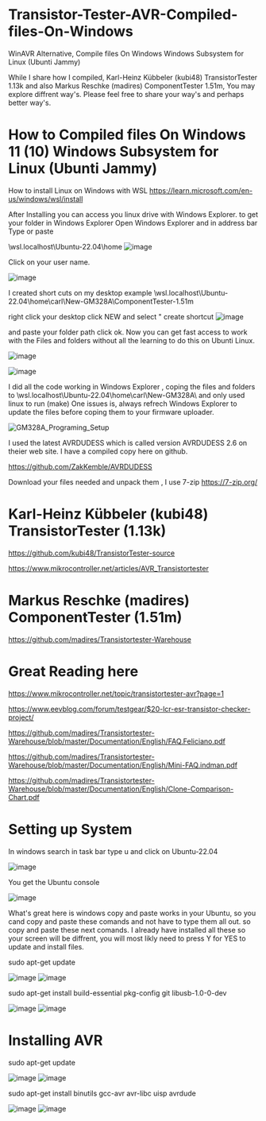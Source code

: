 # Transistor-Tester-AVR-Compiled-files-On-Windows
WinAVR Alternative, Compile  files On Windows Windows Subsystem for Linux (Ubunti Jammy)

While I share how I compiled, Karl-Heinz Kübbeler (kubi48) TransistorTester 1.13k and also Markus Reschke (madires) ComponentTester 1.51m, You may explore diffrent way's. Please feel free to share your way's and perhaps better way's.


# How to Compiled files On Windows 11 (10) Windows Subsystem for Linux (Ubunti Jammy)

How to install Linux on Windows with WSL  https://learn.microsoft.com/en-us/windows/wsl/install

After Installing you can access you linux drive with Windows Explorer. 
to get your folder in Windows Explorer   Open Windows Explorer and in address bar Type or paste 

\\wsl.localhost\Ubuntu-22.04\home
![image](https://github.com/carl1961/Transistor-Tester-AVR-Compiled-files-On-Windows/assets/3056821/3b2a1827-d8cf-433f-851a-733fb2520d7f)

Click on your user name.

![image](https://github.com/carl1961/Transistor-Tester-AVR-Compiled-files-On-Windows/assets/3056821/5a1bf84c-d15b-402b-bbc3-c9f6c75c6f13)


I created short cuts on my desktop
example   \\wsl.localhost\Ubuntu-22.04\home\carl\New-GM328A\ComponentTester-1.51m

right click your desktop click NEW and select " create shortcut 
![image](https://github.com/carl1961/Transistor-Tester-AVR-Compiled-files-On-Windows/assets/3056821/e7c87e9a-068f-4432-bd3a-b28f6365504d)

and paste your folder path click ok. Now you can get fast access to work with the Files and folders without all the learning to do this on Ubunti Linux. 

![image](https://github.com/carl1961/Transistor-Tester-AVR-Compiled-files-On-Windows/assets/3056821/1bb7b9e7-19a8-49ff-a55c-2c3ea5a75cdb)

![image](https://github.com/carl1961/Transistor-Tester-AVR-Compiled-files-On-Windows/assets/3056821/e0560164-a69c-4572-a61e-43576e131704)


I did all the code working in Windows Explorer , coping the files and folders to \\wsl.localhost\Ubuntu-22.04\home\carl\New-GM328A\ and only used linux to run (make) 
One issues is, always refrech Windows Explorer to update the files before coping them to your firmware uploader.

![GM328A_Programing_Setup](https://github.com/carl1961/New-GM328A/assets/3056821/3a151028-bf4d-4c7c-a00e-a6f73a3b285a)

I used the latest AVRDUDESS which is called version AVRDUDESS 2.6 on theier web site. I have a compiled copy here on github.

https://github.com/ZakKemble/AVRDUDESS    

Download your files needed and unpack them , I use 7-zip  https://7-zip.org/


# Karl-Heinz Kübbeler (kubi48) TransistorTester (1.13k)   

https://github.com/kubi48/TransistorTester-source

https://www.mikrocontroller.net/articles/AVR_Transistortester


# Markus Reschke (madires) ComponentTester (1.51m)

https://github.com/madires/Transistortester-Warehouse

# Great Reading here

https://www.mikrocontroller.net/topic/transistortester-avr?page=1

https://www.eevblog.com/forum/testgear/$20-lcr-esr-transistor-checker-project/

https://github.com/madires/Transistortester-Warehouse/blob/master/Documentation/English/FAQ.Feliciano.pdf

https://github.com/madires/Transistortester-Warehouse/blob/master/Documentation/English/Mini-FAQ.indman.pdf

https://github.com/madires/Transistortester-Warehouse/blob/master/Documentation/English/Clone-Comparison-Chart.pdf



# Setting up System
In windows search in task bar type u and click on Ubuntu-22.04

![image](https://github.com/carl1961/Transistor-Tester-AVR-Compiled-files-On-Windows/assets/3056821/87053217-ff29-4ee4-b4eb-002163035401)

You get the Ubuntu console 

![image](https://github.com/carl1961/Transistor-Tester-AVR-Compiled-files-On-Windows/assets/3056821/bf2a6ced-b046-462f-831c-f17921575cbc)

What's great here is windows copy and paste works in your Ubuntu, so you cand copy and paste these comands and not have to type them all out.
so copy and paste these next comands. I already have installed all these so your screen will be diffrent, you will most likly need to press Y for YES to update and install files.


sudo apt-get update

![image](https://github.com/carl1961/Transistor-Tester-AVR-Compiled-files-On-Windows/assets/3056821/8295bdc1-2002-4404-8dd3-ad4cf77e1996)
![image](https://github.com/carl1961/Transistor-Tester-AVR-Compiled-files-On-Windows/assets/3056821/da4e0c17-4b8c-4f47-8c2c-e0f2fbc035e0)

sudo apt-get install build-essential pkg-config git libusb-1.0-0-dev

![image](https://github.com/carl1961/Transistor-Tester-AVR-Compiled-files-On-Windows/assets/3056821/1b2729be-5d2f-4ebf-889d-7331316fa614)
![image](https://github.com/carl1961/Transistor-Tester-AVR-Compiled-files-On-Windows/assets/3056821/8a06a3b8-4730-4033-9496-0ebb6f96565c)

# Installing AVR

sudo apt-get update

![image](https://github.com/carl1961/Transistor-Tester-AVR-Compiled-files-On-Windows/assets/3056821/323f9bac-2d5c-4b11-8994-26da69f136e9)
![image](https://github.com/carl1961/Transistor-Tester-AVR-Compiled-files-On-Windows/assets/3056821/18c4e6a1-5e66-422a-a5fd-b3973760c9b3)


sudo apt-get install binutils gcc-avr avr-libc uisp avrdude

![image](https://github.com/carl1961/Transistor-Tester-AVR-Compiled-files-On-Windows/assets/3056821/22a2df0c-e2d2-426c-8bba-35b276cf2c46)
![image](https://github.com/carl1961/Transistor-Tester-AVR-Compiled-files-On-Windows/assets/3056821/620a637e-081d-4598-9bce-e2651e84b5bd)


